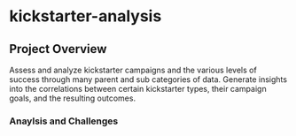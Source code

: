 # kickstarter-analysis

## Project Overview
Assess and analyze kickstarter campaigns and the various levels of success through many parent and sub categories of data. Generate insights into the correlations between certain kickstarter types, their campaign goals, and the resulting outcomes.

### Anaylsis and Challenges
